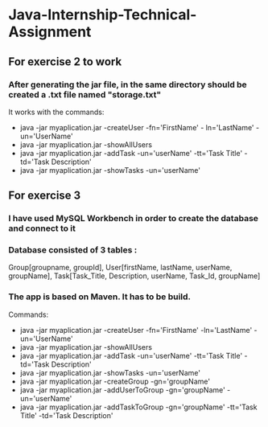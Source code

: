# Java-Internship-Technical-Assignment

## For exercise 2 to work
### After generating the jar file, in the same directory should be created a .txt file named "storage.txt"

It works with the commands:

- java -jar myaplication.jar -createUser -fn='FirstName' - ln='LastName' -un='UserName'
- java -jar myaplication.jar -showAllUsers
- java -jar myaplication.jar -addTask -un='userName' -tt='Task Title' -td='Task Description'
- java -jar myaplication.jar -showTasks -un='userName'

## For exercise 3
### I have used MySQL Workbench in order to create the database and connect to it

### Database consisted of 3 tables : 
Group[groupname, groupId], 
User[firstName, lastName, userName, groupName], 
Task[Task_Title, Description, userName, Task_Id, groupName]

### The app is based on Maven. It has to be build.

Commands:

- java -jar myaplication.jar -createUser -fn='FirstName' -ln='LastName' -un='UserName'
- java -jar myaplication.jar -showAllUsers
- java -jar myaplication.jar -addTask -un='userName' -tt='Task Title' -td='Task Description'
- java -jar myaplication.jar -showTasks -un='userName'
- java -jar myaplication.jar -createGroup -gn='groupName'
- java -jar myaplication.jar -addUserToGroup -gn='groupName' -un='userName'
- java -jar myaplication.jar -addTaskToGroup -gn='groupName' -tt='Task Title' -td='Task Description'
